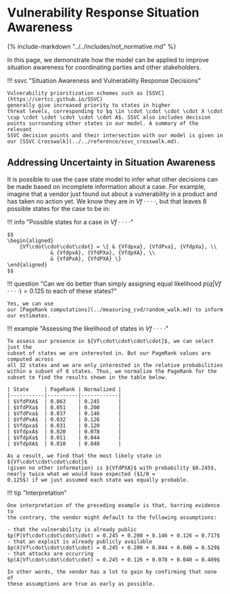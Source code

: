# Vulnerability Response Situation Awareness

{% include-markdown "../../includes/not_normative.md" %}

In this page, we demonstrate how the model can be applied to improve
situation awareness for coordinating parties and other stakeholders.

!!! ssvc "Situation Awareness and Vulnerability Response Decisions"

    Vulnerability prioritization schemes such as [SSVC](https://certcc.github.io/SSVC)
    generally give increased priority to states in higher
    threat levels, corresponding to $q \in \cdot \cdot \cdot \cdot X \cdot \cup \cdot \cdot \cdot \cdot \cdot A$. SSVC also includes decision
    points surrounding other states in our model. A summary of the relevant
    SSVC decision points and their intersection with our model is given in
    our [SSVC Crosswalk](../../reference/ssvc_crosswalk.md).


## Addressing Uncertainty in Situation Awareness


It is possible to use the case state model to infer what other decisions
can be made based on incomplete information about a case. For example, imagine
that a vendor just found out about a vulnerability in a product and has
taken no action yet. We know they are in ${Vf\cdot\cdot\cdot\cdot}$, but that
leaves 8 possible states for the case to be in:

!!! info "Possible states for a case in ${Vf\cdot\cdot\cdot\cdot}$"

    $$
    \begin{aligned}
        {Vf\cdot\cdot\cdot\cdot} = \{ & {Vfdpxa}, {VfdPxa}, {VfdpXa}, \\ 
                  & {VfdpxA}, {VfdPXa}, {VfdpXA}, \\
                  & {VfdPxA}, {VfdPXA} \}
    \end{aligned}
    $$

!!! question "Can we do better than simply assigning equal likelihood $p(q|Vf\cdot\cdot\cdot\cdot) = 0.125$ to each of these states?"

    Yes, we can use
    our [PageRank computations](../measuring_cvd/random_walk.md) to inform our estimates.

!!! example "Assessing the likelihood of states in ${Vf\cdot\cdot\cdot\cdot}$"

    To assess our presence in ${Vf\cdot\cdot\cdot\cdot}$, we can select just the
    subset of states we are interested in. But our PageRank values are computed across
    all 32 states and we are only interested in the relative probabilities
    within a subset of 8 states. Thus, we normalize the PageRank for the
    subset to find the results shown in the table below.
    
    | State     | PageRank | Normalized |
    |-----------|----------|------------|
    | $VfdPXA$  | 0.063    | 0.245      |
    | $VfdPXa$  | 0.051    | 0.200      |
    | $VfdPxa$  | 0.037    | 0.146      |
    | $VfdPxA$  | 0.032    | 0.126      |
    | $Vfdpxa$  | 0.031    | 0.120      |
    | $VfdpxA$  | 0.020    | 0.078      |  
    | $VfdpXa$  | 0.011    | 0.044      |
    | $VfdpXA$  | 0.010    | 0.040      |
     
    As a result, we find that the most likely state in ${Vf\cdot\cdot\cdot\cdot}$
    (given no other information) is ${VfdPXA}$ with probability $0.245$,
    nearly twice what we would have expected ($1/8 =
    0.125$) if we just assumed each state was equally probable.

!!! tip "Interpretation"

    One interpretation of the preceding example is that, barring evidence to 
    the contrary, the vendor might default to the following assumptions:

    - that the vulnerability is already public
    $p(P|Vf\cdot\cdot\cdot\cdot) = 0.245 + 0.200 + 0.146 + 0.126 = 0.717$
    - that an exploit is already publicly available 
    $p(X|Vf\cdot\cdot\cdot\cdot) = 0.245 + 0.200 + 0.044 + 0.040 = 0.529$
    - that attacks are occurring 
    $p(A|Vf\cdot\cdot\cdot\cdot) = 0.245 + 0.126 + 0.078 + 0.040 = 0.489$

    In other words, the vendor has a lot to gain by confirming that none of
    these assumptions are true as early as possible.
